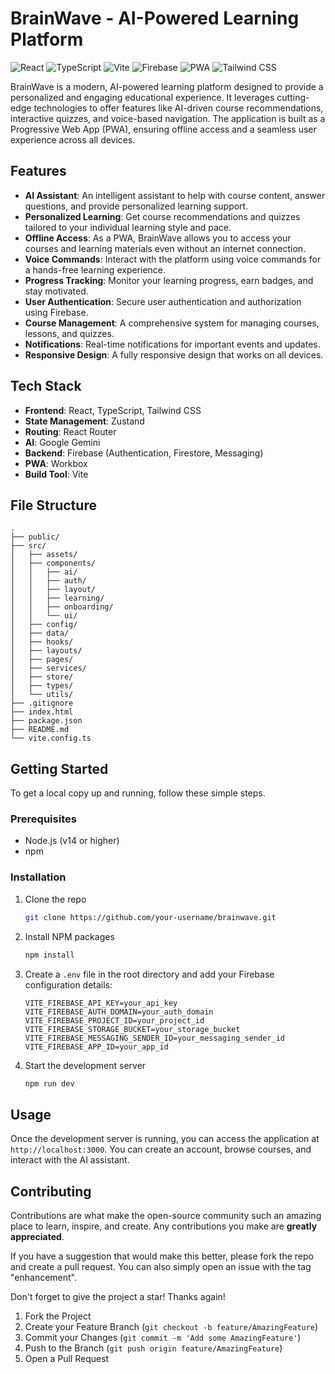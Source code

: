 # BrainWave - AI-Powered Learning Platform

![React](https://img.shields.io/badge/React-19.0.0-blue?logo=react)
![TypeScript](https://img.shields.io/badge/TypeScript-5.5.3-blue?logo=typescript)
![Vite](https://img.shields.io/badge/Vite-6.2.1-purple?logo=vite)
![Firebase](https://img.shields.io/badge/Firebase-11.10.0-orange?logo=firebase)
![PWA](https://img.shields.io/badge/PWA-Enabled-green?logo=pwa)
![Tailwind CSS](https://img.shields.io/badge/Tailwind_CSS-3.4.14-blue?logo=tailwind-css)

BrainWave is a modern, AI-powered learning platform designed to provide a personalized and engaging educational experience. It leverages cutting-edge technologies to offer features like AI-driven course recommendations, interactive quizzes, and voice-based navigation. The application is built as a Progressive Web App (PWA), ensuring offline access and a seamless user experience across all devices.

## Features

- **AI Assistant**: An intelligent assistant to help with course content, answer questions, and provide personalized learning support.
- **Personalized Learning**: Get course recommendations and quizzes tailored to your individual learning style and pace.
- **Offline Access**: As a PWA, BrainWave allows you to access your courses and learning materials even without an internet connection.
- **Voice Commands**: Interact with the platform using voice commands for a hands-free learning experience.
- **Progress Tracking**: Monitor your learning progress, earn badges, and stay motivated.
- **User Authentication**: Secure user authentication and authorization using Firebase.
- **Course Management**: A comprehensive system for managing courses, lessons, and quizzes.
- **Notifications**: Real-time notifications for important events and updates.
- **Responsive Design**: A fully responsive design that works on all devices.

## Tech Stack

- **Frontend**: React, TypeScript, Tailwind CSS
- **State Management**: Zustand
- **Routing**: React Router
- **AI**: Google Gemini
- **Backend**: Firebase (Authentication, Firestore, Messaging)
- **PWA**: Workbox
- **Build Tool**: Vite

## File Structure

```
.
├── public/
├── src/
│   ├── assets/
│   ├── components/
│   │   ├── ai/
│   │   ├── auth/
│   │   ├── layout/
│   │   ├── learning/
│   │   ├── onboarding/
│   │   └── ui/
│   ├── config/
│   ├── data/
│   ├── hooks/
│   ├── layouts/
│   ├── pages/
│   ├── services/
│   ├── store/
│   ├── types/
│   └── utils/
├── .gitignore
├── index.html
├── package.json
├── README.md
└── vite.config.ts
```

## Getting Started

To get a local copy up and running, follow these simple steps.

### Prerequisites

- Node.js (v14 or higher)
- npm

### Installation

1. Clone the repo
   ```sh
   git clone https://github.com/your-username/brainwave.git
   ```
2. Install NPM packages
    ```sh
    npm install
    ```
3. Create a `.env` file in the root directory and add your Firebase configuration details:
    ```
    VITE_FIREBASE_API_KEY=your_api_key
    VITE_FIREBASE_AUTH_DOMAIN=your_auth_domain
    VITE_FIREBASE_PROJECT_ID=your_project_id
    VITE_FIREBASE_STORAGE_BUCKET=your_storage_bucket
    VITE_FIREBASE_MESSAGING_SENDER_ID=your_messaging_sender_id
    VITE_FIREBASE_APP_ID=your_app_id
    ```
4. Start the development server
    ```sh
    npm run dev
    ```

## Usage

Once the development server is running, you can access the application at `http://localhost:3000`. You can create an account, browse courses, and interact with the AI assistant.

## Contributing

Contributions are what make the open-source community such an amazing place to learn, inspire, and create. Any contributions you make are **greatly appreciated**.

If you have a suggestion that would make this better, please fork the repo and create a pull request. You can also simply open an issue with the tag "enhancement".

Don't forget to give the project a star! Thanks again!

1. Fork the Project
2. Create your Feature Branch (`git checkout -b feature/AmazingFeature`)
3. Commit your Changes (`git commit -m 'Add some AmazingFeature'`)
4. Push to the Branch (`git push origin feature/AmazingFeature`)
5. Open a Pull Request
